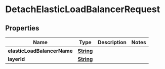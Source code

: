 

# DetachElasticLoadBalancerRequest


## Properties

| Name | Type | Description | Notes |
|------------ | ------------- | ------------- | -------------|
|**elasticLoadBalancerName** | [**String**](String.md) |  |  |
|**layerId** | [**String**](String.md) |  |  |



